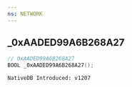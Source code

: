 ```yaml
---
ns: NETWORK
---
```

## _0xAADED99A6B268A27

```c
// 0xAADED99A6B268A27
BOOL _0xAADED99A6B268A27();
```

```
NativeDB Introduced: v1207
```


